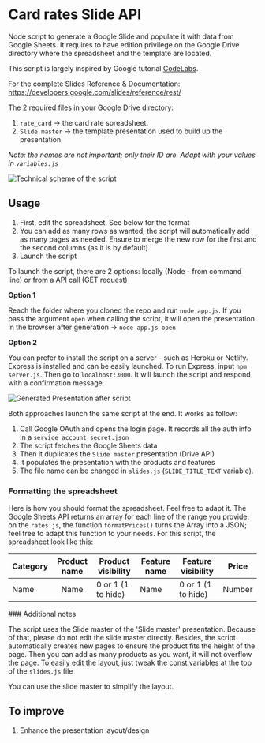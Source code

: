# Card rates Slide API

Node script to generate a Google Slide and populate it with data from Google Sheets.
It requires to have edition privilege on the Google Drive directory where the spreadsheet and the template are located.

This script is largely inspired by Google tutorial [CodeLabs](https://codelabs.developers.google.com/codelabs/slides-api/index.html?index=..%2F..index#0).

For the complete Slides Reference & Documentation: https://developers.google.com/slides/reference/rest/

The 2 required files in your Google Drive directory:

1. `rate_card` -> the card rate spreadsheet.
2. `Slide master` -> the template presentation used to build up the presentation.

*Note: the names are not important; only their ID are. Adapt with your values in `variables.js`*

![Technical scheme of the script](https://raw.githubusercontent.com/ben-richwood/rate_card_google_slides/master/images/card_rates_scheme-01.png)


## Usage

1. First, edit the spreadsheet. See below for the format
2. You can add as many rows as wanted, the script will automatically add as many pages as needed. Ensure to merge the new row for the first and the second columns (as it is by default).
4. Launch the script

To launch the script, there are 2 options: locally (Node - from command line) or from a API call (GET request)

**Option 1**

Reach the folder where you cloned the repo and run `node app.js`. If you pass the argument `open` when calling the script, it will open the presentation in the browser after generation -> `node app.js open`

**Option 2**

You can prefer to install the script on a server - such as Heroku or Netlify. Express is installed and can be easily launched. To run Express, input `npm server.js`. Then go to `localhost:3000`. It will launch the script and respond with a confirmation message.

![Generated Presentation after script](https://raw.githubusercontent.com/ben-richwood/rate_card_google_slides/master/images/generated_presentation.png)


Both approaches launch the same script at the end. It works as follow:
  1. Call Google OAuth and opens the login page. It records all the auth info in a `service_account_secret.json`
  2. The script fetches the Google Sheets data
  3. Then it duplicates the `Slide master` presentation (Drive API)
  4. It populates the presentation with the products and features
  5. The file name can be changed in `slides.js` (`SLIDE_TITLE_TEXT` variable).

### Formatting the spreadsheet

Here is how you should format the spreadsheet. Feel free to adapt it.
The Google Sheets API returns an array for each line of the range you provide. on the `rates.js`, the function `formatPrices()` turns the Array into a JSON; feel free to adapt this function to your needs. For this script, the spreadsheet look like this:

| Category      | Product name  | Product visibility  | Feature name | Feature visibility | Price |
| ------------- |:-------------:| --------------------| ------------ | ------------------ | ----- |
| Name          | Name          | 0 or 1 (1 to hide)  | Name         | 0 or 1 (1 to hide) | Number |


### Additional notes

The script uses the Slide master of the 'Slide master' presentation. Because of that, please do not edit the slide master directly.
Besides, the script automatically creates new pages to ensure the product fits the height of the page. Then you can add as many products as you want, it will not overflow the page.
To easily edit the layout, just tweak the const variables at the top of the `slides.js` file

You can use the slide master to simplify the layout.

## To improve
1. Enhance the presentation layout/design